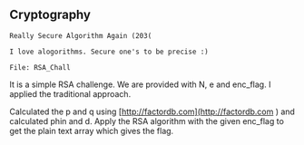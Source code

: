 ## Cryptography

```
Really Secure Algorithm Again (203(

I love alogorithms. Secure one's to be precise :)

File: RSA_Chall
```
It is a simple RSA challenge. We are provided with N, e and enc_flag. I applied the traditional approach.

Calculated the p and q using [http://factordb.com](http://factordb.com
) and calculated phin and d. Apply the RSA algorithm with the given enc_flag to get the plain text array which gives the flag.